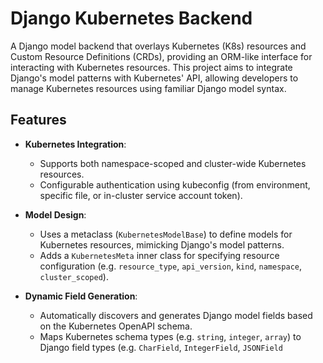 # Django Kubernetes Backend

A Django model backend that overlays Kubernetes (K8s) resources and Custom Resource Definitions (CRDs), providing an ORM-like interface for interacting with Kubernetes resources. This project aims to integrate Django's model patterns with Kubernetes' API, allowing developers to manage Kubernetes resources using familiar Django model syntax.

## Features

- **Kubernetes Integration**:
  - Supports both namespace-scoped and cluster-wide Kubernetes resources.
  - Configurable authentication using kubeconfig (from environment, specific file, or in-cluster service account token).

- **Model Design**:
  - Uses a metaclass (`KubernetesModelBase`) to define models for Kubernetes resources, mimicking Django's model patterns.
  - Adds a `KubernetesMeta` inner class for specifying resource configuration (e.g. `resource_type`, `api_version`, `kind`, `namespace`, `cluster_scoped`).

- **Dynamic Field Generation**:
  - Automatically discovers and generates Django model fields based on the Kubernetes OpenAPI schema.
  - Maps Kubernetes schema types (e.g. `string`, `integer`, `array`) to Django field types (e.g. `CharField`, `IntegerField`, `JSONField`
